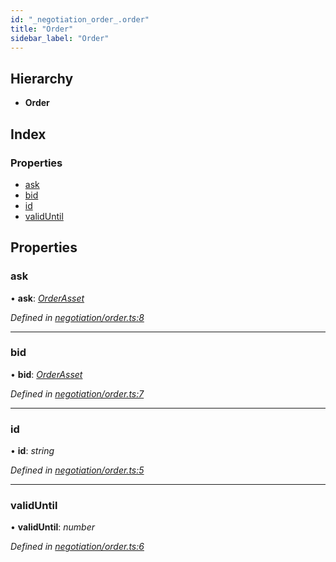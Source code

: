```yaml
---
id: "_negotiation_order_.order"
title: "Order"
sidebar_label: "Order"
---
```


## Hierarchy

* **Order**

## Index

### Properties

* [ask](_negotiation_order_.order.md#ask)
* [bid](_negotiation_order_.order.md#bid)
* [id](_negotiation_order_.order.md#id)
* [validUntil](_negotiation_order_.order.md#validuntil)

## Properties

###  ask

• **ask**: *[OrderAsset](_negotiation_order_.orderasset.md)*

*Defined in [negotiation/order.ts:8](https://github.com/comit-network/comit-js-sdk/blob/d186ad0/src/negotiation/order.ts#L8)*

___

###  bid

• **bid**: *[OrderAsset](_negotiation_order_.orderasset.md)*

*Defined in [negotiation/order.ts:7](https://github.com/comit-network/comit-js-sdk/blob/d186ad0/src/negotiation/order.ts#L7)*

___

###  id

• **id**: *string*

*Defined in [negotiation/order.ts:5](https://github.com/comit-network/comit-js-sdk/blob/d186ad0/src/negotiation/order.ts#L5)*

___

###  validUntil

• **validUntil**: *number*

*Defined in [negotiation/order.ts:6](https://github.com/comit-network/comit-js-sdk/blob/d186ad0/src/negotiation/order.ts#L6)*
